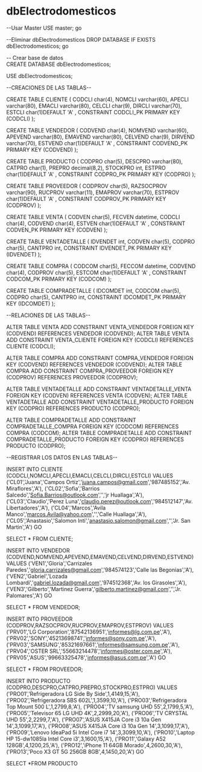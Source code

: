 # dbElectrodomesticos
--Usar Master
 USE master;
go

--Eliminar dbElectrodomesticos
DROP DATABASE  IF EXISTS  dbElectrodomesticos;
go

 -- Crear base de datos  	
CREATE DATABASE dbElectrodomesticos;

USE dbElectrodomesticos;

--CREACIONES DE LAS TABLAS--

CREATE TABLE CLIENTE
(
    CODCLI char(4),
    NOMCLI varchar(60),
    APECLI varchar(80),
    EMACLI varchar(80),
    CELCLI char(9),
    DIRCLI varchar(70),
    ESTCLI char(1)DEFAULT 'A' ,
     CONSTRAINT CODCLI_PK PRIMARY KEY (CODCLI)
);


CREATE TABLE VENDEDOR
(
    CODVEND char(4),
    NOMVEND varchar(60),
    APEVEND varchar(80),
    EMAVEND varchar(80),
    CELVEND char(9),
    DIRVEND varchar(70),
    ESTVEND char(1)DEFAULT 'A' ,
     CONSTRAINT CODVEND_PK PRIMARY KEY (CODVEND)
);


CREATE TABLE PRODUCTO
(
    CODPRO char(5),
    DESCPRO varchar(80),
    CATPRO char(1),
    PREPRO decimal(8,2),
    STOCKPRO int,
    ESTPRO char(1)DEFAULT 'A' ,
     CONSTRAINT CODPRO_PK PRIMARY KEY (CODPRO)
);


CREATE TABLE PROVEEDOR
(
    CODPROV char(5),
    RAZSOCPROV varchar(90),
    RUCPROV varchar(11),
    EMAPROV varchar(70),
    ESTPROV char(1)DEFAULT 'A' ,
    CONSTRAINT CODPROV_PK PRIMARY KEY (CODPROV)
);


CREATE TABLE VENTA
(
    CODVEN char(5),
    FECVEN datetime,
    CODCLI char(4),
    CODVEND char(4),
    ESTVEN char(1)DEFAULT 'A' ,
     CONSTRAINT CODVEN_PK PRIMARY KEY (CODVEN)
);

CREATE TABLE VENTADETALLE
(
    IDVENDET int,
    CODVEN char(5),
    CODPRO char(5),
    CANTPRO int,
    CONSTRAINT IDVENDET_PK PRIMARY KEY (IDVENDET)
);


CREATE TABLE COMPRA
(
    CODCOM char(5),
    FECCOM datetime,
    CODVEND char(4),
    CODPROV char(5),
    ESTCOM char(1)DEFAULT 'A' ,
    CONSTRAINT CODCOM_PK PRIMARY KEY (CODCOM)
);


CREATE TABLE COMPRADETALLE
(
    IDCOMDET int,
    CODCOM char(5),
    CODPRO char(5),
    CANTPRO int,
    CONSTRAINT IDCOMDET_PK PRIMARY KEY (IDCOMDET)
);

--RELACIONES DE LAS TABLAS--

ALTER TABLE VENTA
ADD CONSTRAINT VENTA_VENDEDOR FOREIGN KEY (CODVEND) REFERENCES VENDEDOR (CODVEND);
ALTER TABLE VENTA
ADD CONSTRAINT VENTA_CLIENTE FOREIGN KEY (CODCLI) REFERENCES CLIENTE (CODCLI);

ALTER TABLE COMPRA
ADD CONSTRAINT COMPRA_VENDEDOR FOREIGN KEY (CODVEND) REFERENCES VENDEDOR (CODVEND);
ALTER TABLE COMPRA
ADD CONSTRAINT COMPRA_PROVEEDOR FOREIGN KEY (CODPROV) REFERENCES PROVEEDOR (CODPROV);
   
ALTER TABLE VENTADETALLE
ADD CONSTRAINT VENTADETALLE_VENTA FOREIGN KEY (CODVEN) REFERENCES VENTA (CODVEN);
ALTER TABLE VENTADETALLE
ADD CONSTRAINT VENTADETALLE_PRODUCTO FOREIGN KEY (CODPRO) REFERENCES PRODUCTO (CODPRO);
   
ALTER TABLE COMPRADETALLE
ADD CONSTRAINT COMPRADETALLE_COMPRA FOREIGN KEY (CODCOM) REFERENCES COMPRA (CODCOM);
ALTER TABLE COMPRADETALLE
ADD CONSTRAINT COMPRADETALLE_PRODUCTO FOREIGN KEY (CODPRO) REFERENCES PRODUCTO (CODPRO);
   
   --REGISTRAR LOS DATOS EN LAS TABLAS--

INSERT INTO CLIENTE
(CODCLI,NOMCLI,APECLI,EMACLI,CELCLI,DIRCLI,ESTCLI)
VALUES
('CL01','Juana','Campos Ortíz','juana.campos@gmail.com','987485152','Av. Miraflores','A'),
('CL02','Sofia','Barrios Salcedo','Sofia.Barrios@outlook.com','','jr Huallaga','A'),
('CL03','Claudio','Perez Luna','claudio.perez@outlook.com','984512147','Av. Libertadores','A'),
('CL04','Marcos','Avila Manco','marcos.Avila@yahoo.com','','Calle Huallaga','A'),
('CL05','Anastasio','Salomon Inti','anastasio.salomon@gmail.com','','Jr. San Martin','A')
GO

SELECT * FROM CLIENTE;


INSERT INTO VENDEDOR
(CODVEND,NOMVEND,APEVEND,EMAVEND,CELVEND,DIRVEND,ESTVEND)
VALUES
('VEN1','Gloria','Carrizales Paredes','gloria.carrizales@gmail.com','984574123','Calle las Begonias','A'),
('VEN2','Gabriel','Lozada Lombardi','gabriel.lozada@gmail.com','974512368','Av. los Girasoles','A'),
('VEN3','Gilberto','Martinez Guerra','gilberto.martinez@gmail.com','','Jr. Palomares','A')
GO

SELECT * FROM VENDEDOR;

INSERT INTO PROVEEDOR
(CODPROV,RAZSOCPROV,RUCPROV,EMAPROV,ESTPROV)
VALUES
('PRV01','LG Corporation','87542136951','informes@lg.com.pe','A'),
('PRV02','SONY','45213698741','informes@sony.com.pe','A'),
('PRV03','SAMSUNG','85321697661','informes@samsung.com.pe','A'),
('PRV04','OSTER SRL','55663214478','informes@oster.com.pe','A'),
('PRV05','ASUS','99663325478','informes@asus.com.pe','A')
GO

SELECT * FROM PROVEEDOR;

INSERT INTO PRODUCTO
(CODPRO,DESCPRO,CATPRO,PREPRO,STOCKPRO,ESTPRO)
VALUES
('PRO01','Refrigeradora LG Side By Side',1,4149,15,'A'),
('PRO02','Refrigeradora SBS 602L',1,3599,10,'A'),
('PRO03','Refrigeradora Top Mount 500 L',1,2799,8,'A'),
('PRO04','TV samsung UHD 55',2,1799,5,'A'),
('PRO05','Televisor 65 LG UHD 4K',2,2999,20,'A'),
('PRO06','TV CRYSTAL UHD 55',2,2299,7,'A'),
('PRO07','ASUS X415JA Core i3 10a Gen 14',3,1099,17,'A'),
('PRO08','ASUS X415JA Core i3 10a Gen 14',3,1099,17,'A'),
('PRO09','Lenovo IdeaPad 5i Intel Core i7 14',3,3099,10,'A'),
('PRO10','Laptop HP 15-dw1085la Intel Core i3',3,1600,15,'A'),
('PRO11','Galaxy A52 128GB',4,1200,25,'A'),
('PRO12','iPhone 11 64GB Morado',4,2600,30,'A'),
('PRO13','Poco X3 GT 5G 256GB 8GB',4,1450,20,'A')
GO

SELECT *FROM PRODUCTO
